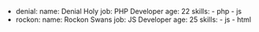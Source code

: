 - denial:
    name: Denial Holy
    job: PHP Developer
    age: 22
    skills:
      - php
      - js
- rockon:
    name: Rockon Swans
    job: JS Developer
    age: 25
    skills:
      - js
      - html
